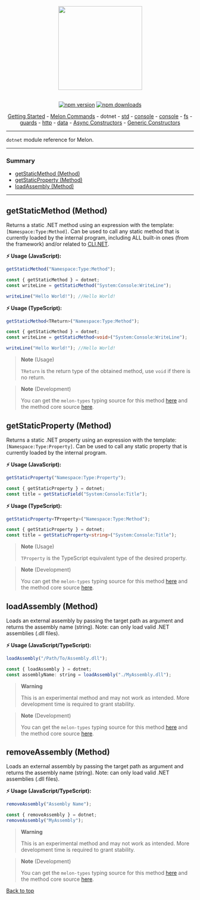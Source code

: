 <div align="center">
  <img align="center" width="225" src="https://i.imgur.com/guuToyf.png">
</div>

<br>

<div id="no-view" align="center">

  [![npm version](https://badgen.net/npm/v/melon-runtime/)](https://www.npmjs.com/package/melon-runtime)
  [![npm downloads](https://badgen.net/npm/dm/melon-runtime)](https://www.npmjs.com/package/melon-runtime)

  [Getting Started](../Index.md) - [Melon Commands](./MelonCommands.md) - dotnet - [std](./std.md) - [console](./consle.md) - [console](./consle.md) - [fs](./fs.md) - [guards](./guards.md) - [http](./http.md) - [data](./data.md) - [Async Constructors](./AsyncConstructors.md) - [Generic Constructors](./GenericConstructors.md)
  
</div>

<hr>

`dotnet` module reference for Melon.

<hr>

### Summary

- [getStaticMethod (Method)](#getstaticmethod-method)
- [getStaticProperty (Method)](#getstaticproperty-method)
- [loadAssembly (Method)](#loadassembly-method)

<hr>

## getStaticMethod (Method)

Returns a static .NET method using an expression with the template: `[Namespace:Type:Method]`. Can be used to call any static method that is currently loaded by the internal program, including ALL built-in ones (from the framework) and/or related to [CLI.NET](https://github.com/victoriaquasar/Cli.NET).

**⚡ Usage (JavaScript):**

```js
getStaticMethod("Namespace:Type:Method");
```

```js
const { getStaticMethod } = dotnet;
const writeLine = getStaticMethod("System:Console:WriteLine");

writeLine("Hello World!"); //Hello World!
```

**⚡ Usage (TypeScript):**

```ts
getStaticMethod<TReturn>("Namespace:Type:Method");
```

```ts
const { getStaticMethod } = dotnet;
const writeLine = getStaticMethod<void>("System:Console:WriteLine");

writeLine("Hello World!"); //Hello World!
```

> **Note** (Usage)
>
> `TReturn` is the return type of the obtained method, use `void` if there is no return.

> **Note** (Development)
>
> You can get the `melon-types` typing source for this method [here](../../melon-types/dotnet.d.ts#L7) and the method core source [here](../../melon-runtime/Melon.Library/Dotnet/dotnet.js#L2).

## getStaticProperty (Method)

Returns a static .NET property using an expression with the template: `[Namespace:Type:Property]`. Can be used to call any static property that is currently loaded by the internal program.

**⚡ Usage (JavaScript):**

```js
getStaticProperty("Namespace:Type:Property");
```

```js
const { getStaticProperty } = dotnet;
const title = getStaticField("System:Console:Title");
```

**⚡ Usage (TypeScript):**

```ts
getStaticProperty<TProperty>("Namespace:Type:Method");
```

```ts
const { getStaticProperty } = dotnet;
const title = getStaticProperty<string>("System:Console:Title");
```

> **Note** (Usage)
>
> `TProperty` is the TypeScript equivalent type of the desired property.

> **Note** (Development)
>
> You can get the `melon-types` typing source for this method [here](../../melon-types/dotnet.d.ts#L8) and the method core source [here](../../melon-runtime/Melon.Library/Dotnet/dotnet.js#L16).

## loadAssembly (Method)

Loads an external assembly by passing the target path as argument and returns the assembly name (string). Note: can only load valid .NET assemblies (.dll files).

**⚡ Usage (JavaScript/TypeScript):**

```js
loadAssembly("/Path/To/Assembly.dll");
```

```js
const { loadAssembly } = dotnet;
const assemblyName: string = loadAssembly("./MyAssembly.dll");
```

> **Warning**
>
> This is an experimental method and may not work as intended. More development time is
> required to grant stability.

> **Note** (Development)
>
> You can get the `melon-types` typing source for this method [here](../../melon-types/dotnet.d.ts#L9) and the method core source [here](../../melon-runtime/Melon.Library/Dotnet/dotnet.js#L27).

## removeAssembly (Method)

Loads an external assembly by passing the target path as argument and returns the assembly name (string). Note: can only load valid .NET assemblies (.dll files).

**⚡ Usage (JavaScript/TypeScript):**

```js
removeAssembly("Assembly Name");
```

```js
const { removeAssembly } = dotnet;
removeAssembly("MyAssembly");
```

> **Warning**
>
> This is an experimental method and may not work as intended. More development time is
> required to grant stability.

> **Note** (Development)
>
> You can get the `melon-types` typing source for this method [here](../../melon-types/dotnet.d.ts#L10) and the method core source [here](../../melon-runtime/Melon.Library/Dotnet/dotnet.js#L28).

[Back to top](.)